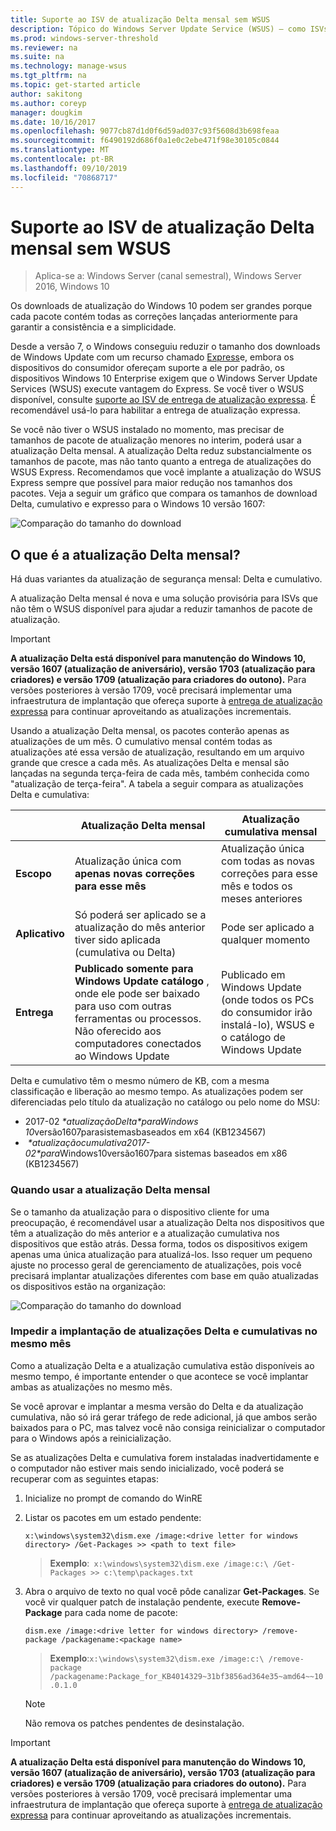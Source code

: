 ```yaml
---
title: Suporte ao ISV de atualização Delta mensal sem WSUS
description: Tópico do Windows Server Update Service (WSUS) – como ISVs (fornecedores independentes de software) podem usar temporariamente a atualização Delta mensal em vez da entrega de atualizações do WSUS Express para reduzir o tamanho do pacote
ms.prod: windows-server-threshold
ms.reviewer: na
ms.suite: na
ms.technology: manage-wsus
ms.tgt_pltfrm: na
ms.topic: get-started article
author: sakitong
ms.author: coreyp
manager: dougkim
ms.date: 10/16/2017
ms.openlocfilehash: 9077cb87d1d0f6d59ad037c93f5608d3b698feaa
ms.sourcegitcommit: f6490192d686f0a1e0c2ebe471f98e30105c0844
ms.translationtype: MT
ms.contentlocale: pt-BR
ms.lasthandoff: 09/10/2019
ms.locfileid: "70868717"
---
```

# <a name="monthly-delta-update-isv-support-without-wsus"></a>Suporte ao ISV de atualização Delta mensal sem WSUS

>Aplica-se a: Windows Server (canal semestral), Windows Server 2016, Windows 10

Os downloads de atualização do Windows 10 podem ser grandes porque cada pacote contém todas as correções lançadas anteriormente para garantir a consistência e a simplicidade.  

Desde a versão 7, o Windows conseguiu reduzir o tamanho dos downloads de Windows Update com um recurso chamado [Express](https://technet.microsoft.com/library/cc708456(v=ws.10).aspx#Anchor_2)e, embora os dispositivos do consumidor ofereçam suporte a ele por padrão, os dispositivos Windows 10 Enterprise exigem que o Windows Server Update Services (WSUS) execute vantagem do Express. Se você tiver o WSUS disponível, consulte [suporte ao ISV de entrega de atualização expressa](express-update-delivery-ISV-support.md). É recomendável usá-lo para habilitar a entrega de atualização expressa. 

Se você não tiver o WSUS instalado no momento, mas precisar de tamanhos de pacote de atualização menores no interim, poderá usar a atualização Delta mensal. A atualização Delta reduz substancialmente os tamanhos de pacote, mas não tanto quanto a entrega de atualizações do WSUS Express. Recomendamos que você implante a atualização do WSUS Express sempre que possível para maior redução nos tamanhos dos pacotes. Veja a seguir um gráfico que compara os tamanhos de download Delta, cumulativo e expresso para o Windows 10 versão 1607:

![Comparação do tamanho do download](../../media/express-update-delivery-isv-support/delta-1.png)

## <a name="what-is-monthly-delta-update"></a>O que é a atualização Delta mensal?

Há duas variantes da atualização de segurança mensal: Delta e cumulativo.

A atualização Delta mensal é nova e uma solução provisória para ISVs que não têm o WSUS disponível para ajudar a reduzir tamanhos de pacote de atualização.

>[!IMPORTANT]
>**A atualização Delta está disponível para manutenção do Windows 10, versão 1607 (atualização de aniversário), versão 1703 (atualização para criadores) e versão 1709 (atualização para criadores do outono).** Para versões posteriores à versão 1709, você precisará implementar uma infraestrutura de implantação que ofereça suporte à [entrega de atualização expressa](express-update-delivery-ISV-support.md) para continuar aproveitando as atualizações incrementais.

Usando a atualização Delta mensal, os pacotes conterão apenas as atualizações de um mês. O cumulativo mensal contém todas as atualizações até essa versão de atualização, resultando em um arquivo grande que cresce a cada mês. As atualizações Delta e mensal são lançadas na segunda terça-feira de cada mês, também conhecida como "atualização de terça-feira". A tabela a seguir compara as atualizações Delta e cumulativa:

|                    | Atualização **Delta** mensal                                                                                                                                                                                                       | Atualização **cumulativa** mensal                                                                                                                                                                                             |
|--------------------|--------------------------------------------------------------------------------------------------------------------------------------------------------------------------------------------------------------------------------|---------------------------------------------------------------------------------------------------------------------------------------------------------------------------------------------------------------------------|
| **Escopo**          | Atualização única com **apenas novas correções para esse mês**                                                                                                                                                                           | Atualização única com todas as novas correções para esse mês e todos os meses anteriores                                                                                                                                                   |
| **Aplicativo**    | Só poderá ser aplicado se a atualização do mês anterior tiver sido aplicada (cumulativa ou Delta)                                                                                                                                           | Pode ser aplicado a qualquer momento                                                                                                                                                                                                |
| **Entrega**       | **Publicado somente para Windows Update catálogo** , onde ele pode ser baixado para uso com outras ferramentas ou processos. Não oferecido aos computadores conectados ao Windows Update                                                         | Publicado em Windows Update (onde todos os PCs do consumidor irão instalá-lo), WSUS e o catálogo de Windows Update                                                                                                                |

Delta e cumulativo têm o mesmo número de KB, com a mesma classificação e liberação ao mesmo tempo. As atualizações podem ser diferenciadas pelo título da atualização no catálogo ou pelo nome do MSU:

- 2017-02 *\*atualizaçãoDelta\*paraWindows 10*versão1607parasistemasbaseados em x64 (KB1234567)
-  *\*atualizaçãocumulativa2017-02\*para*Windows10versão1607para sistemas baseados em x86 (KB1234567)                                                                                                                                                                                                                                                                                                                                                                                                                                                                                                                                                                                                                                                                                                                                                                                                                                                                                      

### <a name="when-to-use-monthly-delta-update"></a>Quando usar a atualização Delta mensal

Se o tamanho da atualização para o dispositivo cliente for uma preocupação, é recomendável usar a atualização Delta nos dispositivos que têm a atualização do mês anterior e a atualização cumulativa nos dispositivos que estão atrás. Dessa forma, todos os dispositivos exigem apenas uma única atualização para atualizá-los. Isso requer um pequeno ajuste no processo geral de gerenciamento de atualizações, pois você precisará implantar atualizações diferentes com base em quão atualizadas os dispositivos estão na organização:

![Comparação do tamanho do download](../../media/express-update-delivery-isv-support/delta-2.png)

### <a name="prevent-deployment-of-delta-and-cumulative-updates-in-the-same-month"></a>Impedir a implantação de atualizações Delta e cumulativas no mesmo mês

Como a atualização Delta e a atualização cumulativa estão disponíveis ao mesmo tempo, é importante entender o que acontece se você implantar ambas as atualizações no mesmo mês.

Se você aprovar e implantar a mesma versão do Delta e da atualização cumulativa, não só irá gerar tráfego de rede adicional, já que ambos serão baixados para o PC, mas talvez você não consiga reinicializar o computador para o Windows após a reinicialização.

Se as atualizações Delta e cumulativa forem instaladas inadvertidamente e o computador não estiver mais sendo inicializado, você poderá se recuperar com as seguintes etapas:

1. Inicialize no prompt de comando do WinRE
2. Listar os pacotes em um estado pendente:

    `x:\windows\system32\dism.exe /image:<drive letter for windows directory> /Get-Packages >> <path to text file>`
 
    > **Exemplo**:` x:\windows\system32\dism.exe /image:c:\ /Get-Packages >> c:\temp\packages.txt`
 
3. Abra o arquivo de texto no qual você pôde canalizar **Get-Packages**. Se você vir qualquer patch de instalação pendente, execute **Remove-Package** para cada nome de pacote:
 
   `dism.exe /image:<drive letter for windows directory> /remove-package /packagename:<package name>`
 
    > **Exemplo**:`x:\windows\system32\dism.exe /image:c:\ /remove-package /packagename:Package_for_KB4014329~31bf3856ad364e35~amd64~~10.0.1.0`
 
    >[!NOTE]
    >Não remova os patches pendentes de desinstalação.

>[!IMPORTANT]
>**A atualização Delta está disponível para manutenção do Windows 10, versão 1607 (atualização de aniversário), versão 1703 (atualização para criadores) e versão 1709 (atualização para criadores do outono).** Para versões posteriores à versão 1709, você precisará implementar uma infraestrutura de implantação que ofereça suporte à [entrega de atualização expressa](express-update-delivery-ISV-support.md) para continuar aproveitando as atualizações incrementais.
